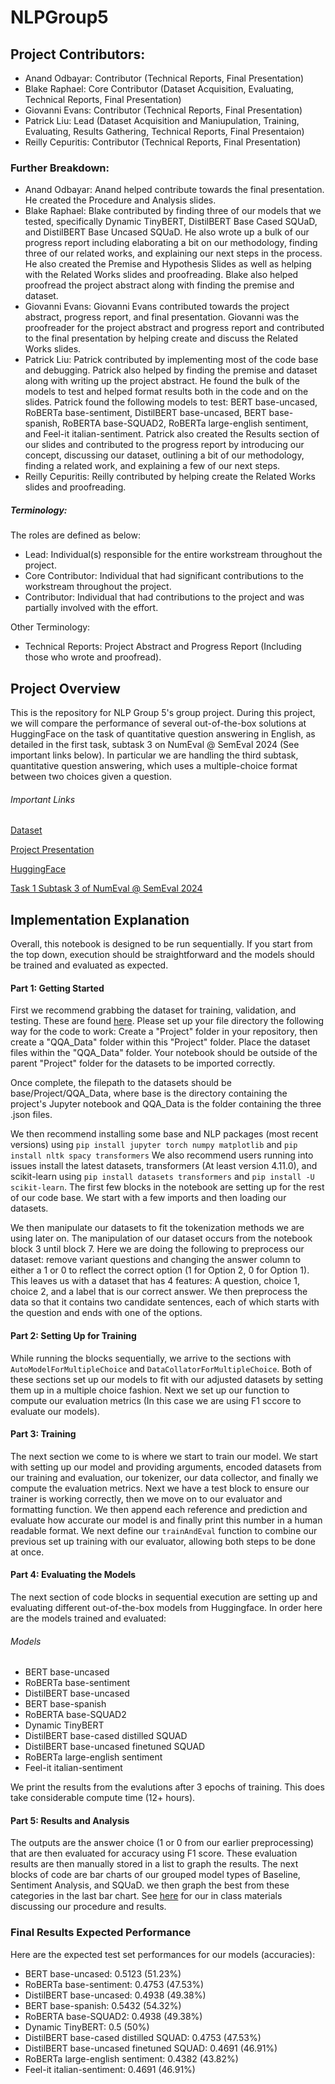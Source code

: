 # NLPGroup5

## Project Contributors:

- Anand Odbayar: Contributor (Technical Reports, Final Presentation)
- Blake Raphael: Core Contributor (Dataset Acquisition, Evaluating, Technical Reports, Final Presentation)
- Giovanni Evans: Contributor (Technical Reports, Final Presentation)
- Patrick Liu: Lead (Dataset Acquisition and Maniupulation, Training, Evaluating, Results Gathering, Technical Reports, Final Presentaion)
- Reilly Cepuritis: Contributor (Technical Reports, Final Presentation)

### Further Breakdown:

- Anand Odbayar: Anand helped contribute towards the final presentation. He created the Procedure and Analysis slides. 
- Blake Raphael: Blake contributed by finding three of our models that we tested, specifically Dynamic TinyBERT, DistilBERT Base Cased SQUaD, and DistilBERT Base Uncased SQUaD. He also wrote up a bulk of our progress report including elaborating a bit on our methodology, finding three of our related works, and explaining our next steps in the process. He also created the Premise and Hypothesis Slides as well as helping with the Related Works slides and proofreading. Blake also helped proofread the project abstract along with finding the premise and dataset.
- Giovanni Evans: Giovanni Evans contributed towards the project abstract, progress report, and final presentation. Giovanni was the proofreader for the project abstract and progress report and contributed to the final presentation by helping create and discuss the Related Works slides.
- Patrick Liu: Patrick contributed by implementing most of the code base and debugging. Patrick also helped by finding the premise and dataset along with writing up the project abstract. He found the bulk of the models to test and helped format results both in the code and on the slides. Patrick found the following models to test:  BERT base-uncased, RoBERTa base-sentiment, DistilBERT base-uncased, BERT base-spanish, RoBERTA base-SQUAD2, RoBERTa large-english sentiment, and Feel-it italian-sentiment. Patrick also created the Results section of our slides and contributed to the progress report by introducing our concept, discussing our dataset, outlining a bit of our methodology, finding a related work, and explaining a few of our next steps.
- Reilly Cepuritis: Reilly contributed by helping create the Related Works slides and proofreading.

##### Terminology:

The roles are defined as below:

- Lead: Individual(s) responsible for the entire workstream throughout the project.
- Core Contributor: Individual that had significant contributions to the workstream throughout the project.
- Contributor: Individual that had contributions to the project and was partially involved with the effort.

Other Terminology:

- Technical Reports: Project Abstract and Progress Report (Including those who wrote and proofread).


## Project Overview

This is the repository for NLP Group 5's group project. During this project, we will compare the performance of several out-of-the-box solutions at HuggingFace on the task of quantitative question answering in English, as detailed in the first task, subtask 3 on NumEval @ SemEval 2024 (See important links below). In particular we are handling the third subtask, quantitative question answering, which uses a multiple-choice format between two choices given a question. 

###### Important Links
[Dataset](https://drive.google.com/drive/folders/10uQI2BZrtzaUejtdqNU9Sp1h0H9zhLUE)

[Project Presentation](https://docs.google.com/presentation/d/1K4x0OJyhAfyJciX1ozsdWsNbCaIEuzyqk6jUJZNDq2g/edit?usp=sharing)

[HuggingFace](https://huggingface.co/)

[Task 1 Subtask 3 of NumEval @ SemEval 2024](https://sites.google.com/view/numeval/tasks?authuser=0)

## Implementation Explanation

Overall, this notebook is designed to be run sequentially. If you start from the top down, execution should be straightforward and the models should be trained and evaluated as expected.

#### Part 1: Getting Started

First we recommend grabbing the dataset for training, validation, and testing. These are found [here](https://drive.google.com/drive/folders/10uQI2BZrtzaUejtdqNU9Sp1h0H9zhLUE). Please set up your file directory the following way for the code to work: Create a "Project" folder in your repository, then create a "QQA_Data" folder within this "Project" folder. Place the dataset files within the "QQA_Data" folder. Your notebook should be outside of the parent "Project" folder for the datasets to be imported correctly. 

Once complete, the filepath to the datasets should be base/Project/QQA_Data, where base is the directory containing the project's Jupyter notebook and QQA_Data is the folder containing the three .json files. 

We then recommend installing some base and NLP packages (most recent versions) using ```pip install jupyter torch numpy matplotlib``` and ```pip install nltk spacy transformers``` We also recommend users running into issues install the latest datasets, transformers (At least version 4.11.0), and scikit-learn using ```pip install datasets transformers``` and ```pip install -U scikit-learn```. The first few blocks in the notebook are setting up for the rest of our code base. We start with a few imports and then loading our datasets. 

We then manipulate our datasets to fit the tokenization methods we are using later on. The manipulation of our dataset occurs from the notebook block 3 until block 7. Here we are doing the following to preprocess our dataset: remove variant questions and changing the answer column to either a 1 or 0 to reflect the correct option (1 for Option 2, 0 for Option 1). This leaves us with a dataset that has 4 features: A question, choice 1, choice 2, and a label that is our correct answer. We then preprocess the data so that it contains two candidate sentences, each of which starts with the question and ends with one of the options. 

#### Part 2: Setting Up for Training

While running the blocks sequentially, we arrive to the sections with ```AutoModelForMultipleChoice``` and ```DataCollatorForMultipleChoice```. Both of these sections set up our models to fit with our adjusted datasets by setting them up in a multiple choice fashion. Next we set up our function to compute our evaluation metrics (In this case we are using F1 sccore to evaluate our models). 

#### Part 3: Training

The next section we come to is where we start to train our model. We start with setting up our model and providing arguments, encoded datasets from our training and evaluation, our tokenizer, our data collector, and finally we compute the evaluation metrics. Next we have a test block to ensure our trainer is working correctly, then we move on to our evaluator and formatting function. We then append each reference and prediction and evaluate how accurate our model is and finally print this number in a human readable format. We next define our ```trainAndEval``` function to combine our previous set up training with our evaluator, allowing both steps to be done at once. 

#### Part 4: Evaluating the Models

The next section of code blocks in sequential execution are setting up and evaluating different out-of-the-box models from Huggingface. In order here are the models trained and evaluated:

###### Models

- BERT base-uncased
- RoBERTa base-sentiment
- DistilBERT base-uncased
- BERT base-spanish
- RoBERTA base-SQUAD2
- Dynamic TinyBERT
- DistilBERT base-cased distilled SQUAD
- DistilBERT base-uncased finetuned SQUAD
- RoBERTa large-english sentiment
- Feel-it italian-sentiment

We print the results from the evalutions after 3 epochs of training. This does take considerable compute time (12+ hours).

#### Part 5: Results and Analysis

The outputs are the answer choice (1 or 0 from our earlier preprocessing) that are then evaluated for accuracy using F1 score. These evaluation results are then manually stored in a list to graph the results. The next blocks of code are bar charts of our grouped model types of Baseline, Sentiment Analysis, and SQUaD. we then graph the best from these categories in the last bar chart. See [here](https://docs.google.com/presentation/d/1K4x0OJyhAfyJciX1ozsdWsNbCaIEuzyqk6jUJZNDq2g/edit?usp=sharing) for our in class materials discussing our procedure and results.

### Final Results Expected Performance

Here are the expected test set performances for our models (accuracies):
- BERT base-uncased: 0.5123 (51.23%)
- RoBERTa base-sentiment: 0.4753 (47.53%)
- DistilBERT base-uncased: 0.4938 (49.38%)
- BERT base-spanish: 0.5432 (54.32%)
- RoBERTA base-SQUAD2: 0.4938 (49.38%)
- Dynamic TinyBERT: 0.5 (50%)
- DistilBERT base-cased distilled SQUAD: 0.4753 (47.53%)
- DistilBERT base-uncased finetuned SQUAD: 0.4691 (46.91%)
- RoBERTa large-english sentiment: 0.4382 (43.82%)
- Feel-it italian-sentiment: 0.4691 (46.91%)
